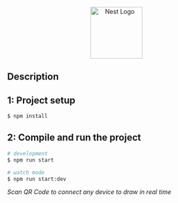 <p align="center">
  <a href="http://nestjs.com/" target="blank"><img src="https://nestjs.com/img/logo-small.svg" width="120" alt="Nest Logo" /></a>
</p>


## Description



## 1: Project setup

```bash
$ npm install
```

## 2: Compile and run the project

```bash
# development
$ npm run start

# watch mode
$ npm run start:dev
```
*Scan QR Code to connect any device to draw in real time*

